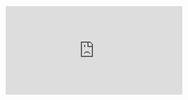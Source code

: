 <div style="position:relative;padding-bottom:48%; margin:10px">
    <iframe src="https://www.youtube.com/embed/c05qvFibTBM?start=0" frameborder="0" allow="accelerometer; autoplay; encrypted-media; gyroscope; picture-in-picture" allowfullscreen 
    	style="position:absolute;width:100%;height:100%;"></iframe>
</div>
